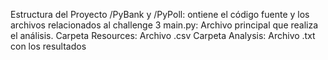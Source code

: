Estructura del Proyecto
/PyBank y /PyPoll: ontiene el código fuente y los archivos relacionados al challenge 3
main.py: Archivo principal que realiza el análisis.
  Carpeta Resources: Archivo .csv
  Carpeta Analysis: Archivo .txt con los resultados
